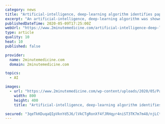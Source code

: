 ```yaml
---
category: news
title: "Artificial-intelligence, deep-learning algorithm identifies papilledema from fundus photographs"
excerpt: "An artificial-intelligence, deep-learning algorithm was shown to differentiate between the diagnosis of papilledema and normal optic nerve from ocular fundus photographs. 2. The negative predictive"
publishedDateTime: 2020-05-09T17:25:00Z
webUrl: "https://www.2minutemedicine.com/artificial-intelligence-deep-learning-algorithm-identifies-papilledema-from-fundus-photographs/"
type: article
quality: 10
heat: 10
published: false

provider:
  name: 2minutemedicine.com
  domain: 2minutemedicine.com

topics:
  - AI

images:
  - url: "https://www.2minutemedicine.com/wp-content/uploads/2020/05/Papilledema.jpg"
    width: 800
    height: 400
    title: "Artificial-intelligence, deep-learning algorithm identifies papilledema from fundus photographs"

secured: "3qeTkKDuqaQIpVknYd5J6/lVkCTgRonXf4fJRHqyr4niST3TK7m7m48/njLCtz1CnTI0HzeEgF6ak4Eav0G+bgI1ZEE8p2GROQBhySP/s4gTVE/GUAvOmyWtlqYrAApegDCs6DngbMyJMejflP+vmvDl85SIolbJElcZuSlgcWNIKYQ+Dv9ujcNMMkld96KocEBykdbpatQ9WADJnjmpGxT1mKMVFl0tOSrdAJ9nyVpxvBsuvArRVg+h49JRTs3UjNFS+HaEqzQQ1z/cHhsATgYJC1kS9Sdy1BncImrQIaNKYbL81OpEzUN4PXbYHPnq9wh4PfPr4Aj0+N9RDO4MIfsFj3rn/w0k90VDiMv7rIlHukX0d0oreMnu9nn05oWK8GMU6ScyyIQPVkj5mSPFNKeTE0KYk21OeR28IV2pwlMnB7zzgVwvnRQmT12I+5hjIyQFgE37/mr2AbrPlyZlfN5CAWpnNgd6+nx/Yt3sfz8=;PIsI0qqPf7rDzVCZ1Q5WXA=="
---
```


